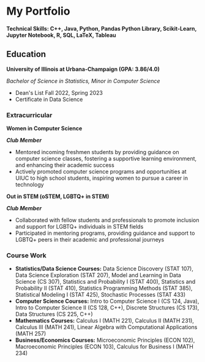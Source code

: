 # My Portfolio

#### Technical Skills: C++, Java, Python, Pandas Python Library, Scikit-Learn, Jupyter Notebook, R, SQL, LaTeX, Tableau

## Education
**University of Illinois at Urbana-Champaign (GPA: 3.86/4.0)**

*Bachelor of Science in Statistics, Minor in Computer Science*

- Dean's List Fall 2022, Spring 2023
- Certificate in Data Science

### **Extracurricular**
**Women in Computer Science**

***Club Member***
- Mentored incoming freshmen students by providing guidance on computer science classes, fostering a supportive learning environment, and enhancing their academic success
- Actively promoted computer science programs and opportunities at UIUC to high school students, inspiring women to pursue a career in technology

**Out in STEM (oSTEM, LGBTQ+ in STEM)**

***Club Member***
- Collaborated with fellow students and professionals to promote inclusion and support for LGBTQ+ individuals in STEM fields
- Participated in mentoring programs, providing guidance and support to LGBTQ+ peers in their academic and professional journeys


### **Course Work**
- **Statistics/Data Science Courses:** Data Science Discovery (STAT 107), Data Science Exploration (STAT 207), Model and Learning in Data Science (CS 307), Statistics and Probability I (STAT 400), Statistics and Probability II (STAT 410),  Statistics Programming Methods (STAT 385), Statistical Modeling I (STAT 425), Stochastic Processes (STAT 433)
- **Computer Science Courses:** Intro to Computer Science I (CS 124, Java), Intro to Computer Science II (CS 128, C++), Discrete Structures (CS 173), Data Structures (CS 225, C++)
- **Mathematics Courses:** Calculus I (MATH 221), Calculus II (MATH 231), Calculus III (MATH 241), Linear Algebra with Computational Applications (MATH 257)
- **Business/Economics Courses:** Microeconomic Principles (ECON 102), Macroeconomic Principles (ECON 103), Calculus for Business I (MATH 234)








